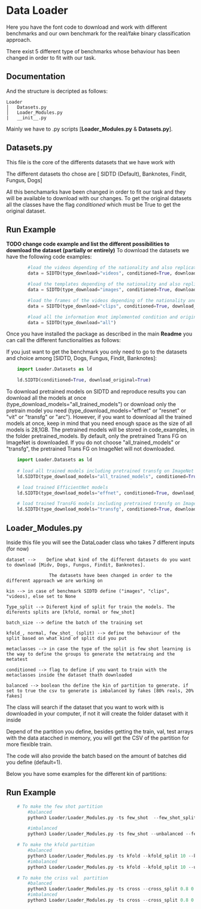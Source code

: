 
# Data Loader

Here you have the font code to download and work with different benchmarks and our own benchmark
for the real/fake binary classification approach.

There exist 5 different type of benchmarks whose behaviour has been changed in order to fit with our task.

## Documentation

And the structure is decripted as follows:
```
Loader
│   Datasets.py
│   Loader_Modules.py
|   __init__.py    
```


Mainly we have to .py scripts [__Loader_Modules.py__ & __Datasets.py__].


## __Datasets.py__

This file is the core of the differents datasets that we have work with

The different datasets tho chose are [ SIDTD (Default), Banknotes, Findit, Fungus, Dogs]

All this benchamarks have been changed in order to fit our task and they will be available to download with our changes. To get the original datasets all the classes have the flag *conditioned* which must be True to get the original dataset.

## Run Example 

**TODO change code example and list the different possibilities to download the dataset (partially or entirely)**
To download the datasets we have the following code examples:

```python
        #load the videos depending of the nationality and also replicate the structure of the original benchmark (about 50G)
        data = SIDTD(type_download="videos", conditioned=True, download_original=True)
```
```python
        #load the templates depending of the nationality and also replicate the structure of the original benchmark (about 1.2G)
        data = SIDTD(type_download="images", conditioned=True, download_original=True)
```

```python
        #load the frames of the videos depending of the nationality and also replicate the structure of the original benchmark (about 12G)
        data = SIDTD(type_download="clips", conditioned=True, download_original=True)
```

```python
        #load all the information #not implemented condition and original download
        data = SIDTD(type_download="all")
```
Once you have installed the package as described in the main **Readme** you can call the different functionalities as follows:

If you just want to get the benchmark you only need to go to the datasets and choice among [SIDTD, Dogs, Fungus, Findit, Banknotes]:

```python
    import Loader.Datasets as ld

    ld.SIDTD(conditioned=True, download_original=True)
```

To download pretrained models on SIDTD and reproduce results you can download all the models at once (type_download_models="all_trained_models") or download only the pretrain model you need (type_download_models="effnet" or "resnet" or "vit" or "transfg" or "arc"). However, if you want to download all the trained models at once, keep in mind that you need enough space as the size of all models is 28,1GB. The pretrained models will be stored in code_examples, in the folder pretrained_models. By default, only the pretrained Trans FG on ImageNet is downloaded. If you do not choose "all_trained_models" or "transfg", the pretrained Trans FG on ImageNet will not downloaded.

```python
    import Loader.Datasets as ld
    
    # load all trained models including pretrained transfg on ImageNet
    ld.SIDTD(type_download_models="all_trained_models", conditioned=True, download_original=True)

    # load trained EfficientNet models
    ld.SIDTD(type_download_models="effnet", conditioned=True, download_original=True)

    # load trained TransFG models including pretrained transfg on ImageNet
    ld.SIDTD(type_download_models="transfg", conditioned=True, download_original=True)
```


## __Loader_Modules.py__

Inside this file you will see the DataLoader class who takes 7 different inputs (for now)

    dataset -->    Define what kind of the different datasets do you want to download [Midv, Dogs, Fungus, Findit, Banknotes].
    
                    The datasets have been changed in order to the different approach we are working on
    
    kin --> in case of benchmark SIDTD define ("images", "clips", "videos), else set to None
    
    Type_split --> Diferent kind of split for train the models. The diferents splits are [kfold, normal or few_shot]

    batch_size --> define the batch of the training set

    kfold_, normal, few_shot_ (split) --> define the behaviour of the split based on what kind of split did you put

    metaclasses --> in case the type of the split is few shot learning is the way to define the groups to generate the metatraing and the metatest

    conditioned --> flag to define if you want to train with the metaclasses inside the dataset thath downloaded 

    balanced --> boolean tho define the kin of partition to generate. if set to true the csv to generate is imbalanced by fakes [80% reals, 20% fakes]


The class will search if the dataset that you want to work with is downloaded in your computer, if not it will create the folder dataset with it inside


Depend of the partition you define, besides getting the train, val, test arrays with the data atacched in memory, you will get the CSV of the partition for more flexible train.

The code will also provide the batch based on the amount of batches did you define (default=1).

Below you have some examples for the different kin of partitions:

## Run Example

```python   
    # To make the few shot partition
        #balanced
        python3 Loader/Loader_Modules.py -ts few_shot  --few_shot_split random 0.6 0.4 --kin images

        #imbalanced
        python3 Loader/Loader_Modules.py -ts few_shot --unbalanced --few_shot_split random 0.6 0.4 --kin images
```


```python   
    # To make the kfold partition
        #balanced
        python3 Loader/Loader_Modules.py -ts kfold --kfold_split 10 --kin images
        #imbalanced
        python3 Loader/Loader_Modules.py -ts kfold --kfold_split 10 --unbalanced --kin images
```


```python   
    # To make the criss val  partition
        #balanced
        python3 Loader/Loader_Modules.py -ts cross --cross_split 0.8 0.1 0.1--kin images
        #imbalanced
        python3 Loader/Loader_Modules.py -ts cross --cross_split 0.8 0.1 0.1 --unbalanced --kin images
```




